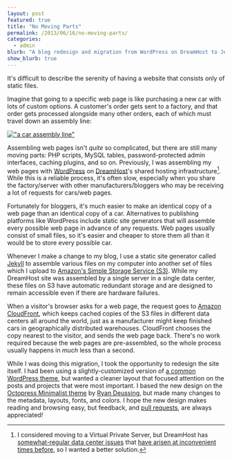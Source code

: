 ```yaml
---
layout: post
featured: true
title: "No Moving Parts"
permalink: /2013/06/16/no-moving-parts/
categories:
  - admin
blurb: "A blog redesign and migration from WordPress on DreamHost to Jekyll on S3."
show_blurb: true
---
```

It's difficult to describe the serenity of having a website that consists only of static files.

Imagine that going to a specific web page is like purchasing a new car with lots of custom options. A customer's order gets sent to a factory, and that order gets processed alongside many other orders, each of which must travel down an assembly line:

[!["a car assembly line"](/images/2013/06/KUKA_Industrial_Robots_IR.jpg)](http://commons.wikimedia.org/wiki/File:KUKA_Industrial_Robots_IR.jpg)

Assembling web pages isn't *quite* so complicated, but there are still many moving parts: PHP scripts, MySQL tables, password-protected admin interfaces, caching plugins, and so on. Previously, I was assembling my web pages with [WordPress][1] on [DreamHost][2]'s shared hosting infrastructure[^1]. While this is a reliable process, it's often slow, especially when you share the factory/server with other manufacturers/bloggers who may be receiving a lot of requests for cars/web pages.

Fortunately for bloggers, it's much easier to make an identical copy of a web page than an identical copy of a car. Alternatives to publishing platforms like WordPress include static site generators that will assemble every possible web page in advance of any requests. Web pages usually consist of small files, so it's easier and cheaper to store them all than it would be to store every possible car.

Whenever I make a change to my blog, I use a static site generator called [Jekyll][3] to assemble various files on my computer into another set of files which I upload to [Amazon's Simple Storage Service (S3)][4]. While my DreamHost site was assembled by a single server in a single data center, these files on S3 have automatic redundant storage and are designed to remain accessible even if there are hardware failures.

When a visitor's browser asks for a web page, the request goes to [Amazon CloudFront][5], which keeps cached copies of the S3 files in different data centers all around the world, just as a manufacturer might keep finished cars in geographically distributed warehouses. CloudFront chooses the copy nearest to the visitor, and sends the web page back. There's no work required because the web pages are pre-assembled, so the whole process usually happens in *much* less than a second.  

While I was doing this migration, I took the opportunity to redesign the site itself. I had been using a slightly-customized version of [a common WordPress theme][6], but wanted a cleaner layout that focused attention on the posts and projects that were most important. I based the new design on the [Octopress Minimalist theme][7] by [Ryan Deussing][8], but made many changes to the metadata, layouts, fonts, and colors. I hope the new design makes reading and browsing easy, but feedback, and [pull requests][9], are always appreciated!

[^1]: I considered moving to a Virtual Private Server, but DreamHost has [somewhat-regular data center issues](http://status.dreamhost.com/) that [have arisen at inconvenient times before]( http://lehrblogger.com/2009/01/15/dreamhost-downtime/), so I wanted a better solution.

 [1]: http://wordpress.org/
 [2]: http://dreamhost.com/
 [3]: http://jekyllrb.com/
 [4]: http://aws.amazon.com/s3/
 [5]: http://aws.amazon.com/cloudfront/
 [6]: http://wordpress.org/themes/barthelme
 [7]: https://github.com/ryandeussing/octopress-minimalist
 [8]: http://ryandeussing.com/
 [9]: https://github.com/lehrblogger/lehrblogger.com
